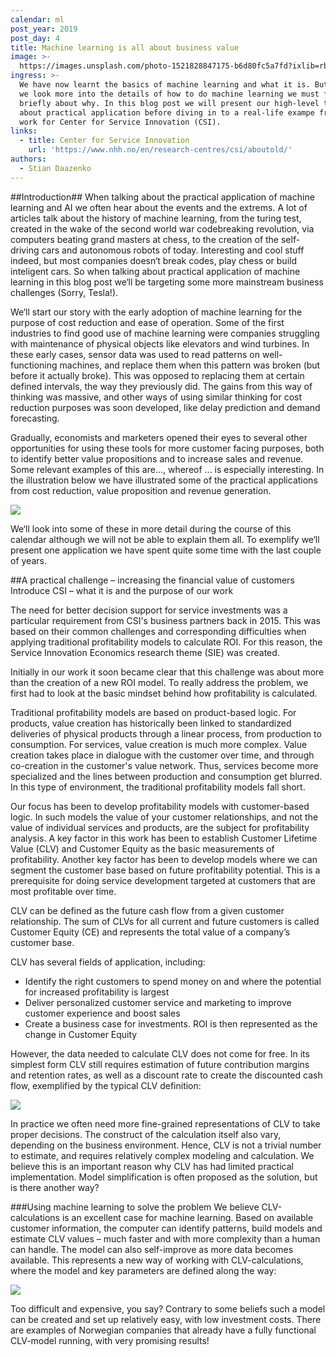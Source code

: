 ```yaml
---
calendar: ml
post_year: 2019
post_day: 4
title: Machine learning is all about business value
image: >-
  https://images.unsplash.com/photo-1521828847175-b6d80fc5a7fd?ixlib=rb-1.2.1&ixid=eyJhcHBfaWQiOjEyMDd9&auto=format&fit=crop&w=1100&q=60
ingress: >-
  We have now learnt the basics of machine learning and what it is. But before
  we look more into the details of how to do machine learning we must first talk
  briefly about why. In this blog post we will present our high-level thoughts
  about practical application before diving in to a real-life exampe from our
  work for Center for Service Innovation (CSI).
links:
  - title: Center for Service Innovation
    url: 'https://www.nhh.no/en/research-centres/csi/aboutold/'
authors:
  - Stian Daazenko
---
```

\##Introduction##
When talking about the practical application of machine learning and AI we often hear about the events and the extrems. A lot of articles talk about the history of machine learning, from the turing test, created in the wake of the second world war codebreaking revolution, via computers beating grand masters at chess, to the creation of the self-driving cars and autonomous robots of today. Interesting and cool stuff indeed, but most companies doesn‘t break codes, play chess or build inteligent cars. So when talking about practical application of machine learning in this blog post we‘ll be targeting some more mainstream business challenges (Sorry, Tesla!).

We‘ll start our story with the early adoption of machine learning for the purpose of cost reduction and ease of operation. Some of the first industries to find good use of machine learning were companies struggling with maintenance of physical objects like elevators and wind turbines. In these early cases, sensor data was used to read patterns on well-functioning machines, and replace them when this pattern was broken (but before it actually broke). This was opposed to replacing them at certain defined intervals, the way they previously did. The gains from this way of thinking was massive, and other ways of using similar thinking for cost reduction purposes was soon developed, like delay prediction and demand forecasting.

Gradually, economists and marketers opened their eyes to several other opportunities for using these tools for more customer facing purposes, both to identify better value propositions and to increase sales and revenue. Some relevant examples of this are..., whereof ... is especially interesting. In the illustration below we have illustrated some of the practical applications from cost reduction, value proposition and revenue generation.

![](/assets/ml_4_pic1.png)



We‘ll look into some of these in more detail during the course of this calendar although we will not be able to explain them all. To exemplify we‘ll present one application we have spent quite some time with the last couple of years.

\##A practical challenge – increasing the financial value of customers
Introduce CSI – what it is and the purpose of our work

The need for better decision support for service investments was a particular requirement from CSI's business partners back in 2015. This was based on their common challenges and corresponding difficulties when applying traditional profitability models to calculate ROI. For this reason, the Service Innovation Economics research theme (SIE) was created.

Initially in our work it soon became clear that this challenge was about more than the creation of a new ROI model. To really address the problem, we first had to look at the basic mindset behind how profitability is calculated.

Traditional profitability models are based on product-based logic. For products, value creation has historically been linked to standardized deliveries of physical products through a linear process, from production to consumption. For services, value creation is much more complex. Value creation takes place in dialogue with the customer over time, and through co-creation in the customer's value network. Thus, services become more specialized and the lines between production and consumption get blurred. In this type of environment, the traditional profitability models fall short.

Our focus has been to develop profitability models with customer-based logic. In such models the value of your customer relationships, and not the value of individual services and products, are the subject for profitability analysis. A key factor in this work has been to establish Customer Lifetime Value (CLV) and Customer Equity as the basic measurements of profitability. Another key factor has been to develop models where we can segment the customer base based on future profitability potential. This is a prerequisite for doing service development targeted at customers that are most profitable over time.

CLV can be defined as the future cash flow from a given customer relationship. The sum of CLVs for all current and future customers is called Customer Equity (CE) and represents the total value of a company’s customer base.

CLV has several fields of application, including:

* Identify the right customers to spend money on and where the potential for increased profitability is largest
* Deliver personalized customer service and marketing to improve customer experience and boost sales
* Create a business case for investments. ROI is then represented as the change in Customer Equity

However, the data needed to calculate CLV does not come for free. In its simplest form CLV still requires estimation of future contribution margins and retention rates, as well as a discount rate to create the discounted cash flow, exemplified by the typical CLV definition:

![](/assets/ml_4_pic2.png)



In practice we often need more fine-grained representations of CLV to take proper decisions. The construct of the calculation itself also vary, depending on the business environment. 
Hence, CLV is not a trivial number to estimate, and requires relatively complex modeling and calculation. We believe this is an important reason why CLV has had limited practical implementation. Model simplification is often proposed as the solution, but is there another way?

###Using machine learning to solve the problem
We believe CLV-calculations is an excellent case for machine learning. Based on available customer information, the computer can identify patterns, build models and estimate CLV values – much faster and with more complexity than a human can handle. The model can also self-improve as more data becomes available. This represents a new way of working with CLV-calculations, where the model and key parameters are defined along the way:

![](/assets/ml_4_pic3.png)



Too difficult and expensive, you say? Contrary to some beliefs such a model can be created and set up relatively easy, with low investment costs. There are examples of Norwegian companies that already have a fully functional CLV-model running, with very promising results!
